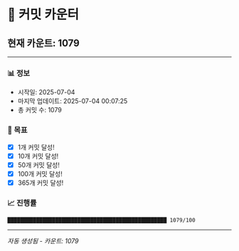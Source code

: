 # 🔢 커밋 카운터

## 현재 카운트: 1079

---

### 📊 정보
- 시작일: 2025-07-04
- 마지막 업데이트: 2025-07-04 00:07:25
- 총 커밋 수: 1079

### 🎯 목표
- [x] 1개 커밋 달성!
- [x] 10개 커밋 달성!
- [x] 50개 커밋 달성!
- [x] 100개 커밋 달성!
- [x] 365개 커밋 달성!

### 📈 진행률
```
██████████████████████████████████████████████████ 1079/100
```

---
*자동 생성됨 - 카운트: 1079*

